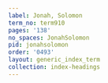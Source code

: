 ```yaml
---
label: Jonah, Solomon
term_no: term910
pages: '138'
no_spaces: JonahSolomon
pid: jonahsolomon
order: '0493'
layout: generic_index_term
collection: index-headings
---
```

